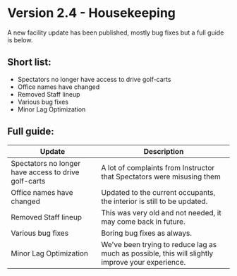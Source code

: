 # **Version 2.4 - Housekeeping**

A new facility update has been published, mostly bug fixes but a full guide is below.

## Short list:

- Spectators no longer have access to drive golf-carts
- Office names have changed
- Removed Staff lineup
- Various bug fixes
- Minor Lag Optimization

## Full guide:

| Update        | Description   |
| ------------- | ------------- |
| Spectators no longer have access to drive golf-carts  | A lot of complaints from Instructor that Spectators were misusing them |
| Office names have changed  | Updated to the current occupants, the interior is still to be updated. |
| Removed Staff lineup | This was very old and not needed, it may come back in future. |
| Various bug fixes | Boring bug fixes as always. | 
| Minor Lag Optimization | We've been trying to reduce lag as much as possible, this will slightly improve your experience. |
